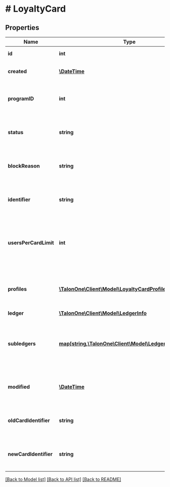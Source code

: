 # # LoyaltyCard

## Properties

Name | Type | Description | Notes
------------ | ------------- | ------------- | -------------
**id** | **int** | Internal ID of this entity. | 
**created** | [**\DateTime**](\DateTime.md) | The time this entity was created. | 
**programID** | **int** | The ID of the loyalty program that owns this entity. | 
**status** | **string** | Status of the loyalty card. Can be one of: [&#39;active&#39;, &#39;inactive&#39;] | 
**blockReason** | **string** | Reason for transferring and blocking the loyalty card. | [optional] 
**identifier** | **string** | The alphanumeric identifier of the loyalty card. | 
**usersPerCardLimit** | **int** | The max amount of customer profiles that can be linked to the card. 0 means unlimited. | 
**profiles** | [**\TalonOne\Client\Model\LoyaltyCardProfileRegistration[]**](LoyaltyCardProfileRegistration.md) | Integration IDs of the customers profiles linked to the card. | [optional] 
**ledger** | [**\TalonOne\Client\Model\LedgerInfo**](LedgerInfo.md) |  | [optional] 
**subledgers** | [**map[string,\TalonOne\Client\Model\LedgerInfo]**](LedgerInfo.md) | Displays point balances of the card in the subledgers of the loyalty program. | [optional] 
**modified** | [**\DateTime**](\DateTime.md) | Timestamp of the most recent update of the loyalty card. | [optional] 
**oldCardIdentifier** | **string** | The alphanumeric identifier of the loyalty card. | [optional] 
**newCardIdentifier** | **string** | The alphanumeric identifier of the loyalty card. | [optional] 

[[Back to Model list]](../../README.md#documentation-for-models) [[Back to API list]](../../README.md#documentation-for-api-endpoints) [[Back to README]](../../README.md)


